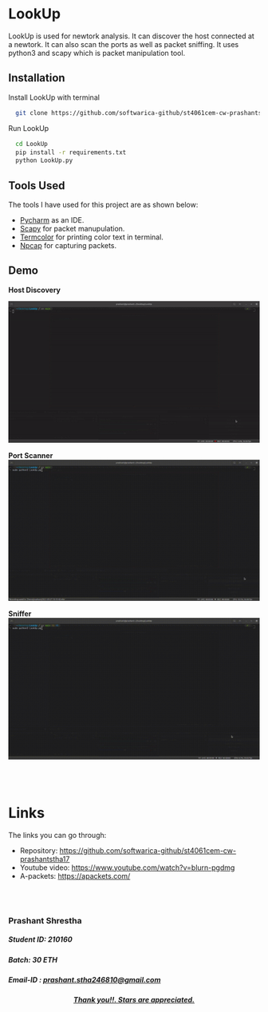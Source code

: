 
# LookUp

LookUp is used for newtork analysis. It can discover the host connected at a newtork. It can also scan the ports as well as packet sniffing. It uses python3 and scapy which is packet manipulation tool.    


## Installation

Install LookUp with terminal

```bash
  git clone https://github.com/softwarica-github/st4061cem-cw-prashantstha17
```
Run LookUp
```bash
  cd LookUp
  pip install -r requirements.txt
  python LookUp.py  
```

## Tools Used

The tools I have used for this project are as shown below:

- [Pycharm](https://www.jetbrains.com/pycharm/download/) as an IDE.
- [Scapy](https://scapy.net/download/) for packet manupulation.
- [Termcolor](https://pypi.org/project/termcolor/#files) for printing color text in terminal.
- [Npcap](https://nmap.org/download.html) for capturing packets.

## Demo

**Host Discovery**

![Host Discovery](Demo/hostDiscovery.gif)

**Port Scanner**
![Port Scanner](Demo/portScanner.gif)

**Sniffer**
![Sniffer](Demo/sniffer.gif)
  
<br>
<br>

# Links

The links you can go through:

- Repository: https://github.com/softwarica-github/st4061cem-cw-prashantstha17
- Youtube video: https://www.youtube.com/watch?v=blurn-pgdmg
- A-packets: https://apackets.com/


<br>
<br>

### Prashant Shrestha
##### Student ID: 210160
##### Batch: 30 ETH
##### Email-ID : prashant.stha246810@gmail.com



<p align="center"><b><u><i> Thank you!!. Stars are appreciated. </i></u></b><p>
